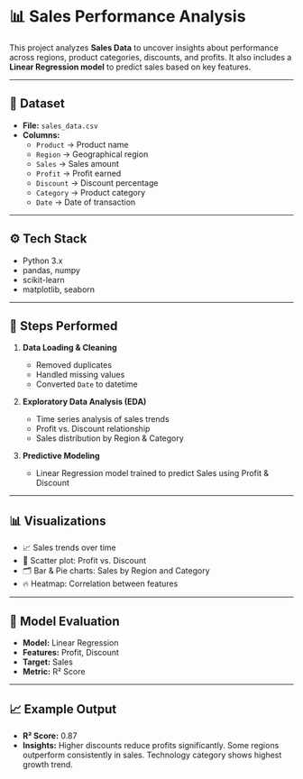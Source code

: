 # 📊 Sales Performance Analysis

This project analyzes **Sales Data** to uncover insights about performance across regions, product categories, discounts, and profits. It also includes a **Linear Regression model** to predict sales based on key features.

---

## 📂 Dataset
- **File:** `sales_data.csv`  
- **Columns:**
  - `Product` → Product name  
  - `Region` → Geographical region  
  - `Sales` → Sales amount  
  - `Profit` → Profit earned  
  - `Discount` → Discount percentage  
  - `Category` → Product category  
  - `Date` → Date of transaction  

---

## ⚙️ Tech Stack
- Python 3.x  
- pandas, numpy  
- scikit-learn  
- matplotlib, seaborn  

---

## 🚀 Steps Performed
1. **Data Loading & Cleaning**  
   - Removed duplicates  
   - Handled missing values  
   - Converted `Date` to datetime  

2. **Exploratory Data Analysis (EDA)**  
   - Time series analysis of sales trends  
   - Profit vs. Discount relationship  
   - Sales distribution by Region & Category  

3. **Predictive Modeling**  
   - Linear Regression model trained to predict Sales using Profit & Discount  

---

## 📊 Visualizations
- 📈 Sales trends over time  
- 🔵 Scatter plot: Profit vs. Discount  
- 🗂️ Bar & Pie charts: Sales by Region and Category  
- 🔥 Heatmap: Correlation between features  

---

## 🤖 Model Evaluation
- **Model:** Linear Regression  
- **Features:** Profit, Discount  
- **Target:** Sales  
- **Metric:** R² Score  

---

## 📈 Example Output
- **R² Score:** 0.87
- **Insights:**
             Higher discounts reduce profits significantly.
             Some regions outperform consistently in sales.
             Technology category shows highest growth trend.
